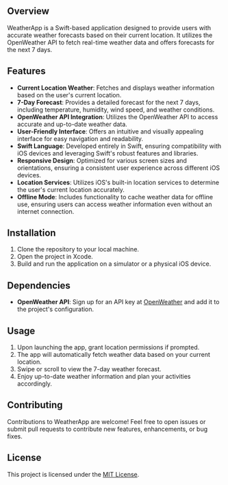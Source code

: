 
## Overview

WeatherApp is a Swift-based application designed to provide users with accurate weather forecasts based on their current location. It utilizes the OpenWeather API to fetch real-time weather data and offers forecasts for the next 7 days.

## Features

- **Current Location Weather**: Fetches and displays weather information based on the user's current location.
- **7-Day Forecast**: Provides a detailed forecast for the next 7 days, including temperature, humidity, wind speed, and weather conditions.
- **OpenWeather API Integration**: Utilizes the OpenWeather API to access accurate and up-to-date weather data.
- **User-Friendly Interface**: Offers an intuitive and visually appealing interface for easy navigation and readability.
- **Swift Language**: Developed entirely in Swift, ensuring compatibility with iOS devices and leveraging Swift's robust features and libraries.
- **Responsive Design**: Optimized for various screen sizes and orientations, ensuring a consistent user experience across different iOS devices.
- **Location Services**: Utilizes iOS's built-in location services to determine the user's current location accurately.
- **Offline Mode**: Includes functionality to cache weather data for offline use, ensuring users can access weather information even without an internet connection.

## Installation

1. Clone the repository to your local machine.
2. Open the project in Xcode.
3. Build and run the application on a simulator or a physical iOS device.

## Dependencies

- **OpenWeather API**: Sign up for an API key at [OpenWeather](https://openweathermap.org/api) and add it to the project's configuration.

## Usage

1. Upon launching the app, grant location permissions if prompted.
2. The app will automatically fetch weather data based on your current location.
3. Swipe or scroll to view the 7-day weather forecast.
4. Enjoy up-to-date weather information and plan your activities accordingly.

## Contributing

Contributions to WeatherApp are welcome! Feel free to open issues or submit pull requests to contribute new features, enhancements, or bug fixes.

## License

This project is licensed under the [MIT License](LICENSE).

